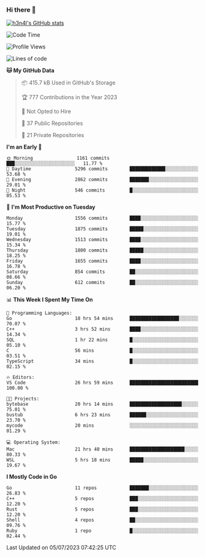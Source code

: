 ### Hi there 👋

[![h3n4l's GitHub stats](https://github-readme-stats.vercel.app/api?username=h3n4l&count_private=true&show_icons=true&theme=radical)](https://github.com/h3n4l/github-readme-stats)

<!--START_SECTION:waka-->
![Code Time](http://img.shields.io/badge/Code%20Time-1%2C387%20hrs%208%20mins-blue)

![Profile Views](http://img.shields.io/badge/Profile%20Views-1-blue)

![Lines of code](https://img.shields.io/badge/From%20Hello%20World%20I%27ve%20Written-2.1%20million%20lines%20of%20code-blue)

**🐱 My GitHub Data** 

> 📦 415.7 kB Used in GitHub's Storage 
 > 
> 🏆 777 Contributions in the Year 2023
 > 
> 🚫 Not Opted to Hire
 > 
> 📜 37 Public Repositories 
 > 
> 🔑 21 Private Repositories 
 > 
**I'm an Early 🐤** 

```text
🌞 Morning                1161 commits        ███░░░░░░░░░░░░░░░░░░░░░░   11.77 % 
🌆 Daytime                5296 commits        █████████████░░░░░░░░░░░░   53.68 % 
🌃 Evening                2862 commits        ███████░░░░░░░░░░░░░░░░░░   29.01 % 
🌙 Night                  546 commits         █░░░░░░░░░░░░░░░░░░░░░░░░   05.53 % 
```
📅 **I'm Most Productive on Tuesday** 

```text
Monday                   1556 commits        ████░░░░░░░░░░░░░░░░░░░░░   15.77 % 
Tuesday                  1875 commits        █████░░░░░░░░░░░░░░░░░░░░   19.01 % 
Wednesday                1513 commits        ████░░░░░░░░░░░░░░░░░░░░░   15.34 % 
Thursday                 1800 commits        █████░░░░░░░░░░░░░░░░░░░░   18.25 % 
Friday                   1655 commits        ████░░░░░░░░░░░░░░░░░░░░░   16.78 % 
Saturday                 854 commits         ██░░░░░░░░░░░░░░░░░░░░░░░   08.66 % 
Sunday                   612 commits         ██░░░░░░░░░░░░░░░░░░░░░░░   06.20 % 
```


📊 **This Week I Spent My Time On** 

```text
💬 Programming Languages: 
Go                       18 hrs 54 mins      ██████████████████░░░░░░░   70.07 % 
C++                      3 hrs 52 mins       ████░░░░░░░░░░░░░░░░░░░░░   14.34 % 
SQL                      1 hr 22 mins        █░░░░░░░░░░░░░░░░░░░░░░░░   05.10 % 
C                        56 mins             █░░░░░░░░░░░░░░░░░░░░░░░░   03.51 % 
TypeScript               34 mins             █░░░░░░░░░░░░░░░░░░░░░░░░   02.15 % 

🔥 Editors: 
VS Code                  26 hrs 59 mins      █████████████████████████   100.00 % 

🐱‍💻 Projects: 
bytebase                 20 hrs 14 mins      ███████████████████░░░░░░   75.01 % 
bustub                   6 hrs 23 mins       ██████░░░░░░░░░░░░░░░░░░░   23.70 % 
mycode                   20 mins             ░░░░░░░░░░░░░░░░░░░░░░░░░   01.29 % 

💻 Operating System: 
Mac                      21 hrs 40 mins      ████████████████████░░░░░   80.33 % 
WSL                      5 hrs 18 mins       █████░░░░░░░░░░░░░░░░░░░░   19.67 % 
```

**I Mostly Code in Go** 

```text
Go                       11 repos            ███████░░░░░░░░░░░░░░░░░░   26.83 % 
C++                      5 repos             ███░░░░░░░░░░░░░░░░░░░░░░   12.20 % 
Rust                     5 repos             ███░░░░░░░░░░░░░░░░░░░░░░   12.20 % 
Shell                    4 repos             ██░░░░░░░░░░░░░░░░░░░░░░░   09.76 % 
Ruby                     1 repo              █░░░░░░░░░░░░░░░░░░░░░░░░   02.44 % 
```




 Last Updated on 05/07/2023 07:42:25 UTC
<!--END_SECTION:waka-->

